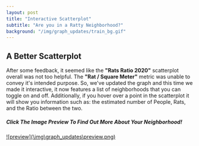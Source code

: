 ```yaml
---
layout: post
title: "Interactive Scatterplot"
subtitle: "Are you in a Ratty Neighborhood?"
background: "/img/graph_updates/train_bg.gif"
---
```


## A Better Scatterplot

After some feedback, it seemed like the **"Rats Ratio 2020"** scatterplot overall was not too helpful. The **"Rat / Square Meter"** metric was unable to convey it's intended purpose. So, we've updated the graph and this time we made it interactive, it now features a list of neighborhoods that you can toggle on and off. Additionally, if you hover over a point in the scatterplot it will show you information such as: the estimated number of People, Rats, and the Ratio between the two.

##### Click The Image Preview To Find Out More About Your Neighborhood!

<a href="\img\graph_updates\test.html" target="_blank">
![preview](\img\graph_updates\preview.png)</a>
